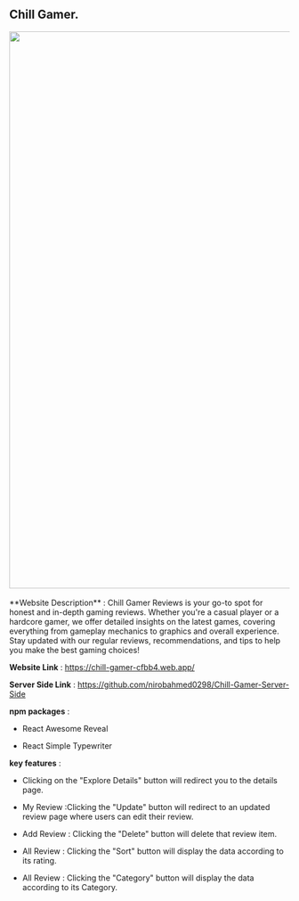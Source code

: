 ## Chill Gamer.

<div align="center">
  <img width="1000" src="https://i.ibb.co.com/YFrK7B2N/Capture1.jpg"/>
</div>

<br/>
**Website Description** : Chill Gamer Reviews is your go-to spot for honest and in-depth gaming reviews. Whether you're a casual player or a hardcore gamer, we offer detailed insights on the latest games, covering everything from gameplay mechanics to graphics and overall experience. Stay updated with our regular reviews, recommendations, and tips to help you make the best gaming choices!

**Website Link** : https://chill-gamer-cfbb4.web.app/

**Server Side Link** : https://github.com/nirobahmed0298/Chill-Gamer-Server-Side

**npm packages** : 
- React Awesome Reveal 
* React Simple Typewriter

**key features** : 
- Clicking on the "Explore Details" button will redirect you to the details page.
* My Review :Clicking the "Update" button will redirect to an updated review page where users can edit their review.
- Add Review : Clicking the "Delete" button will delete that review item.
* All Review : Clicking the "Sort" button will display the data according to its rating.
- All Review : Clicking the "Category" button will display the data according to its Category.
